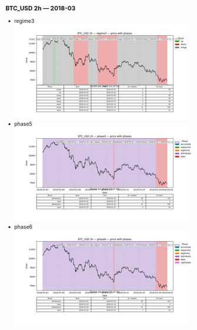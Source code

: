 ### BTC_USD 2h — 2018-03

- regime3
![BTC_USD_2h_regime3_2018-03_phase_price.png](outputs/fourier/phase_monthly/BTC_USD/2h/2018/2018-03/BTC_USD_2h_regime3_2018-03_phase_price.png)
- phase5
![BTC_USD_2h_phase5_2018-03_phase_price.png](outputs/fourier/phase_monthly/BTC_USD/2h/2018/2018-03/BTC_USD_2h_phase5_2018-03_phase_price.png)
- phase6
![BTC_USD_2h_phase6_2018-03_phase_price.png](outputs/fourier/phase_monthly/BTC_USD/2h/2018/2018-03/BTC_USD_2h_phase6_2018-03_phase_price.png)
